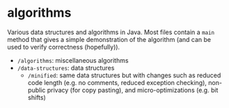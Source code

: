 # algorithms

Various data structures and algorithms in Java. Most files contain a `main`
method that gives a simple demonstration of the algorithm (and can be used to
verify correctness (hopefully)).

* `/algorithms`: miscellaneous algorithms
* `/data-structures`: data structures
  * `/minified`: same data structures but with changes such as reduced code
    length (e.g. no comments, reduced exception checking), non-public privacy
    (for copy pasting), and micro-optimizations (e.g. bit shifts)